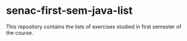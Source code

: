 # senac-first-sem-java-list
This repository contains the lists of exercises studied in first semester of the course.
